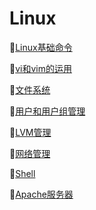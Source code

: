 # Linux #

:tokyo_tower:[Linux基础命令](https://github.com/Lumnca/Linux/blob/master/Linux%E5%9F%BA%E7%A1%80%E5%91%BD%E4%BB%A4.md)

:tokyo_tower:[vi和vim的运用](https://github.com/Lumnca/Linux/blob/master/vi%E4%B8%8Evim%E7%9A%84%E4%BD%BF%E7%94%A8.md)

:tokyo_tower:[文件系统](https://github.com/Lumnca/Linux/blob/master/%E6%96%87%E4%BB%B6%E7%B3%BB%E7%BB%9F.md)

:tokyo_tower:[用户和用户组管理](https://github.com/Lumnca/Linux/blob/master/%E7%94%A8%E6%88%B7%E5%92%8C%E7%94%A8%E6%88%B7%E7%BB%84%E7%AE%A1%E7%90%86.md)

:tokyo_tower:[LVM管理](https://github.com/Lumnca/Linux/blob/master/LVM%E7%AE%A1%E7%90%86.md)

:tokyo_tower:[网络管理](https://github.com/Lumnca/Linux/blob/master/%E7%BD%91%E7%BB%9C%E9%85%8D%E7%BD%AE.md)

:tokyo_tower:[Shell](https://github.com/Lumnca/Linux/blob/master/shell.md)


:tokyo_tower:[Apache服务器](https://github.com/Lumnca/Linux/blob/master/Apache.md)

